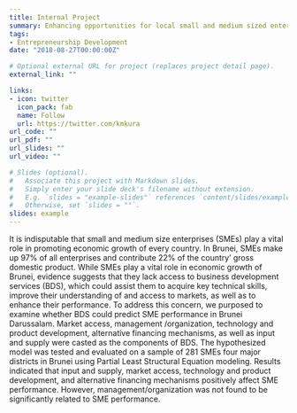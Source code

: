 ```yaml
---
title: Internal Project
summary: Enhancing opportunities for local small and medium sized enterprises through business development strategies practices among Bruneians’ entrepreneurs.
tags:
- Entrepreneurship Development
date: "2018-08-27T00:00:00Z"

# Optional external URL for project (replaces project detail page).
external_link: ""

links:
- icon: twitter
  icon_pack: fab
  name: Follow
  url: https://twitter.com/kmkura
url_code: ""
url_pdf: ""
url_slides: ""
url_video: ""

# Slides (optional).
#   Associate this project with Markdown slides.
#   Simply enter your slide deck's filename without extension.
#   E.g. `slides = "example-slides"` references `content/slides/example-slides.md`.
#   Otherwise, set `slides = ""`.
slides: example
---
```


<div class="text-justify">
  
It is indisputable that small and medium size enterprises (SMEs) play a vital role in promoting economic growth of every country. In Brunei, SMEs make up 97% of all enterprises and contribute 22% of the country’ gross domestic product. While SMEs play a vital role in economic growth of Brunei, evidence suggests that they lack access to business development services (BDS), which could assist them to acquire key technical skills, improve their understanding of and access to markets, as well as to enhance their performance. To address this concern, we purposed to examine whether BDS could predict SME performance in Brunei Darussalam. Market access, management /organization, technology and product development, alternative financing mechanisms, as well as input and supply were casted as the components of BDS. The hypothesized model was tested and evaluated on a sample of 281 SMEs four major districts in Brunei using Partial Least Structural Equation modeling. Results indicated that input and supply, market access, technology and product development, and alternative financing mechanisms positively affect SME performance. However, management/organization was not found to be significantly related to SME performance.

</div>
